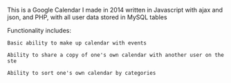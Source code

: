 This is a Google Calendar I made in 2014 written in Javascript with ajax and json, and PHP, with all user data stored in MySQL tables

Functionality includes:

    Basic ability to make up calendar with events

    Ability to share a copy of one's own calendar with another user on the ste

    Ability to sort one's own calendar by categories
